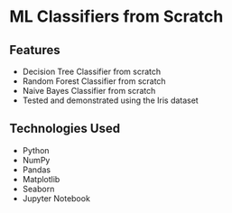 # ML Classifiers from Scratch

## Features
- Decision Tree Classifier from scratch
- Random Forest Classifier from scratch
- Naive Bayes Classifier from scratch
- Tested and demonstrated using the Iris dataset

## Technologies Used
* Python
* NumPy
* Pandas
* Matplotlib
* Seaborn
* Jupyter Notebook
